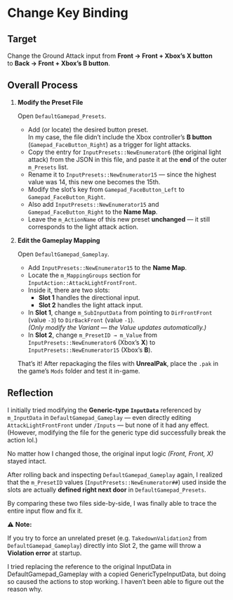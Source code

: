 # Change Key Binding

## Target

Change the Ground Attack input from **Front → Front + Xbox’s X button**  
to **Back → Front + Xbox’s B button**.

## Overall Process

1. **Modify the Preset File**

   Open `DefaultGamepad_Presets`.

   - Add (or locate) the desired button preset.  
     In my case, the file didn’t include the Xbox controller’s **B button** (`Gamepad_FaceButton_Right`) as a trigger for light attacks.
   - Copy the entry for `InputPresets::NewEnumerator6` (the original light attack) from the JSON in this file, and paste it at the **end** of the outer `m_Presets` list.
   - Rename it to `InputPresets::NewEnumerator15` — since the highest value was 14, this new one becomes the 15th.
   - Modify the slot’s key from `Gamepad_FaceButton_Left` to `Gamepad_FaceButton_Right`.
   - Also add `InputPresets::NewEnumerator15` and `Gamepad_FaceButton_Right` to the **Name Map**.
   - Leave the `m_ActionName` of this new preset **unchanged** — it still corresponds to the light attack action.

2. **Edit the Gameplay Mapping**

   Open `DefaultGamepad_Gameplay`.

   - Add `InputPresets::NewEnumerator15` to the **Name Map**.
   - Locate the `m_MappingGroups` section for `InputAction::AttackLightFrontFront`.
   - Inside it, there are two slots:
     - **Slot 1** handles the directional input.
     - **Slot 2** handles the light attack input.
   - In **Slot 1**, change `m_SubInputData` from pointing to `DirFrontFront` (value `-3`) to `DirBackFront` (value `-1`).  
     *(Only modify the Variant — the Value updates automatically.)*
   - In **Slot 2**, change `m_PresetID → m_Value` from `InputPresets::NewEnumerator6` (Xbox’s **X**) to `InputPresets::NewEnumerator15` (Xbox’s **B**).

   That’s it! After repackaging the files with **UnrealPak**, place the `.pak` in the game’s `Mods` folder and test it in-game.

## Reflection

I initially tried modifying the **Generic-type `InputData`** referenced by `m_InputData` in `DefaultGamepad_Gameplay` — even directly editing `AttackLightFrontFront` under `/Inputs` — but none of it had any effect.(However, modifying the file for the generic type did successfully break the action lol.)

No matter how I changed those, the original input logic *(Front, Front, X)* stayed intact.

After rolling back and inspecting `DefaultGamepad_Gameplay` again, I realized that the `m_PresetID` values (`InputPresets::NewEnumerator##`) used inside the slots are actually **defined right next door** in `DefaultGamepad_Presets`.

By comparing these two files side-by-side, I was finally able to trace the entire input flow and fix it.

⚠️ **Note:** 

If you try to force an unrelated preset (e.g. `TakedownValidation2` from `DefaultGamepad_Gameplay`) directly into Slot 2, the game will throw a **Violation error** at startup.

I tried replacing the reference to the original InputData in DefaultGamepad_Gameplay with a copied GenericTypeInputData, but doing so caused the actions to stop working. I haven’t been able to figure out the reason why.